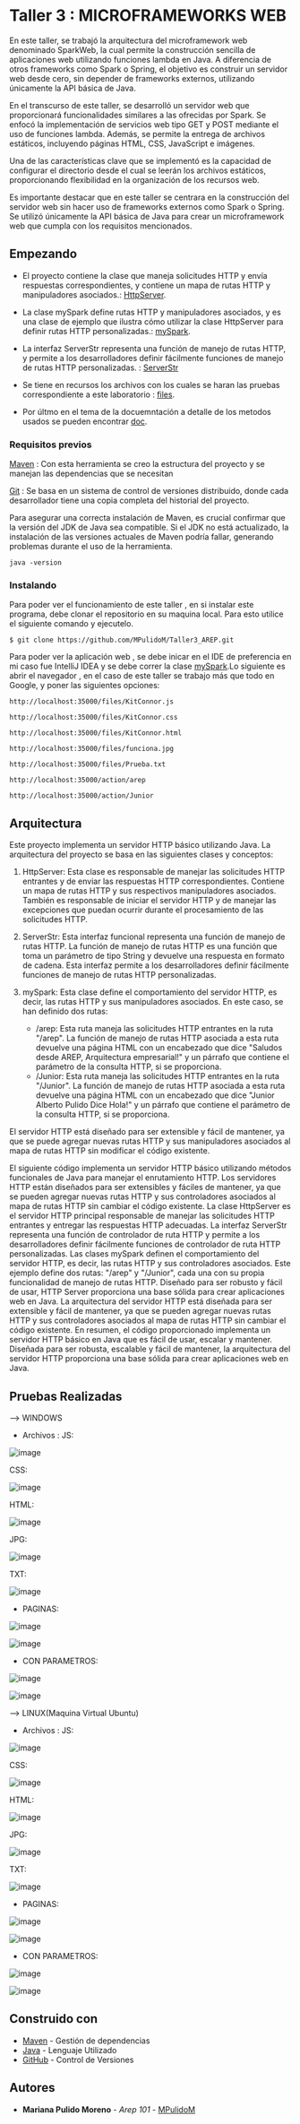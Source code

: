 # Taller 3 : MICROFRAMEWORKS WEB

En este taller, se trabajó   la arquitectura del microframework web denominado SparkWeb, la cual permite la construcción sencilla de aplicaciones web utilizando funciones lambda en Java. A diferencia de otros frameworks como Spark o Spring, el objetivo es construir un servidor web desde cero, sin depender de frameworks externos, utilizando únicamente la API básica de Java.

En el transcurso de este taller, se desarrolló  un servidor web que proporcionará funcionalidades similares a las ofrecidas por Spark. Se enfocó  la implementación de servicios web tipo GET y POST mediante el uso de funciones lambda. Además, se permite  la entrega de archivos estáticos, incluyendo páginas HTML, CSS, JavaScript e imágenes.

Una de las características clave que se implementó es la capacidad de configurar el directorio desde el cual se leerán los archivos estáticos, proporcionando flexibilidad en la organización de los recursos web. 

Es importante destacar que en este taller se centrara en la construcción del servidor web sin hacer uso de frameworks externos como Spark o Spring. Se utilizó únicamente la API básica de Java para crear un microframework web que cumpla con los requisitos mencionados.

## Empezando

- El proyecto contiene la clase que maneja solicitudes HTTP y envía respuestas correspondientes, y contiene un mapa de rutas HTTP y manipuladores asociados.: [HttpServer](https://github.com/MPulidoM/Taller3_AREP/blob/main/Taller3Arep/src/main/java/org/example/HttpServer.java).
  
- La clase mySpark define rutas HTTP y manipuladores asociados, y es una clase de ejemplo que ilustra cómo utilizar la clase HttpServer para definir rutas HTTP personalizadas.:  [mySpark](https://github.com/MPulidoM/Taller3_AREP/blob/main/Taller3Arep/src/main/java/org/example/mySpark.java).
  
- La interfaz ServerStr representa una función de manejo de rutas HTTP, y permite a los desarrolladores definir fácilmente funciones de manejo de rutas HTTP personalizadas. : [ServerStr](https://github.com/MPulidoM/Taller3_AREP/blob/main/Taller3Arep/src/main/java/org/example/ServerStr.java)
  
- Se tiene en recursos los archivos con los cuales se haran las pruebas correspondiente a este laboratorio : [files](https://github.com/MPulidoM/Taller3_AREP/tree/main/Taller3Arep/src/main/resources/files).
  
- Por últmo en el tema de la docuemntación a detalle de los metodos usados se pueden encontrar [doc](https://github.com/MPulidoM/Taller3_AREP/tree/main/Taller3Arep/Doc).

### Requisitos previos

[Maven](https://maven.apache.org/) : Con esta herramienta se creo la estructura del proyecto y se manejan las dependencias que se necesitan

[Git](https://git-scm.com/) : Se basa en un sistema de control de versiones distribuido, donde cada desarrollador tiene una copia completa del historial del proyecto.

Para asegurar una correcta instalación de Maven, es crucial confirmar que la versión del JDK de Java sea compatible. Si el JDK no está actualizado, la instalación de las versiones actuales de Maven podría fallar, generando problemas durante el uso de la herramienta.
```
java -version 
```

### Instalando
Para poder ver el funcionamiento de este taller , en si instalar este programa, debe clonar el repositorio en su maquina local. Para esto utilice el siguiente comando y ejecutelo.

```
$ git clone https://github.com/MPulidoM/Taller3_AREP.git
```
Para poder ver la aplicación web , se debe inicar en el IDE de preferencia en mi caso fue IntelliJ IDEA y se debe correr la clase  [mySpark](https://github.com/MPulidoM/Taller3_AREP/blob/main/Taller3Arep/src/main/java/org/example/mySpark.java).Lo siguiente es abrir el navegador , en el caso de este taller se trabajo más que todo en Google, y poner las siguientes opciones:  
```
http://localhost:35000/files/KitConnor.js

http://localhost:35000/files/KitConnor.css

http://localhost:35000/files/KitConnor.html

http://localhost:35000/files/funciona.jpg

http://localhost:35000/files/Prueba.txt

http://localhost:35000/action/arep

http://localhost:35000/action/Junior

```
## Arquitectura
Este proyecto implementa un servidor HTTP básico utilizando Java. La arquitectura del proyecto se basa en las siguientes clases y conceptos:

1. HttpServer: Esta clase es responsable de manejar las solicitudes HTTP entrantes y de enviar las respuestas HTTP correspondientes. Contiene un mapa de rutas HTTP y sus respectivos manipuladores asociados. También es responsable de iniciar el servidor HTTP y de manejar las excepciones que puedan ocurrir durante el procesamiento de las solicitudes HTTP.
2. ServerStr: Esta interfaz funcional representa una función de manejo de rutas HTTP. La función de manejo de rutas HTTP es una función que toma un parámetro de tipo String y devuelve una respuesta en formato de cadena. Esta interfaz permite a los desarrolladores definir fácilmente funciones de manejo de rutas HTTP personalizadas.
3. mySpark: Esta clase define el comportamiento del servidor HTTP, es decir, las rutas HTTP y sus manipuladores asociados. En este caso, se han definido dos rutas:

   - /arep: Esta ruta maneja las solicitudes HTTP entrantes en la ruta "/arep". La función de manejo de rutas HTTP asociada a esta ruta devuelve una página HTML con un encabezado que dice "Saludos desde AREP, Arquitectura empresarial!" y un párrafo que contiene el parámetro de la consulta HTTP, si se proporciona.
   - /Junior: Esta ruta maneja las solicitudes HTTP entrantes en la ruta "/Junior". La función de manejo de rutas HTTP asociada a esta ruta devuelve una página HTML con un encabezado que dice "Junior Alberto Pulido Dice Hola!" y un párrafo que contiene el parámetro de la consulta HTTP, si se proporciona.

El servidor HTTP está diseñado para ser extensible y fácil de mantener, ya que se puede agregar nuevas rutas HTTP y sus manipuladores asociados al mapa de rutas HTTP sin modificar el código existente.

El siguiente código implementa un servidor HTTP básico utilizando métodos funcionales de Java para manejar el enrutamiento HTTP. Los servidores HTTP están diseñados para ser extensibles y fáciles de mantener, ya que se pueden agregar nuevas rutas HTTP y sus controladores asociados al mapa de rutas HTTP sin cambiar el código existente. La clase HttpServer es el servidor HTTP principal responsable de manejar las solicitudes HTTP entrantes y entregar las respuestas HTTP adecuadas. La interfaz ServerStr representa una función de controlador de ruta HTTP y permite a los desarrolladores definir fácilmente funciones de controlador de ruta HTTP personalizadas. Las clases mySpark definen el comportamiento del servidor HTTP, es decir, las rutas HTTP y sus controladores asociados. Este ejemplo define dos rutas: "/arep" y "/Junior", cada una con su propia funcionalidad de manejo de rutas HTTP. Diseñado para ser robusto y fácil de usar, HTTP Server proporciona una base sólida para crear aplicaciones web en Java. La arquitectura del servidor HTTP está diseñada para ser extensible y fácil de mantener, ya que se pueden agregar nuevas rutas HTTP y sus controladores asociados al mapa de rutas HTTP sin cambiar el código existente. En resumen, el código proporcionado implementa un servidor HTTP básico en Java que es fácil de usar, escalar y mantener. Diseñada para ser robusta, escalable y fácil de mantener, la arquitectura del servidor HTTP proporciona una base sólida para crear aplicaciones web en Java.

## Pruebas Realizadas

--> WINDOWS
- Archivos :
JS:

![image](https://github.com/MPulidoM/Taller3_AREP/assets/118181543/16479eea-9603-4db0-a669-defcc7d27cfd)

CSS:

![image](https://github.com/MPulidoM/Taller3_AREP/assets/118181543/c9668415-fd38-43b4-b327-cd2824b710c6)

HTML:

![image](https://github.com/MPulidoM/Taller3_AREP/assets/118181543/99a0d3d3-35b8-4498-b283-bef06fcacad2)

JPG:

![image](https://github.com/MPulidoM/Taller3_AREP/assets/118181543/a55fcdb0-f3f5-4268-92af-afff1decbd1d)

TXT:

![image](https://github.com/MPulidoM/Taller3_AREP/assets/118181543/97e5d358-a7d3-41f2-b9cb-707d7a20d5d4)

- PAGINAS:

![image](https://github.com/MPulidoM/Taller3_AREP/assets/118181543/48e64030-6f05-455e-bc93-eb0570c3bf5a)

![image](https://github.com/MPulidoM/Taller3_AREP/assets/118181543/e85e9ae1-a7ce-42e9-9a35-5ccf2bb1c8c1)

- CON PARAMETROS:

![image](https://github.com/MPulidoM/Taller3_AREP/assets/118181543/183fd8ae-b451-46bc-b59e-76cb674ab373)

![image](https://github.com/MPulidoM/Taller3_AREP/assets/118181543/dfd51657-15a1-4b3e-b831-87ac839cf082)


--> LINUX(Maquina Virtual Ubuntu)
- Archivos :
JS:

![image](https://github.com/MPulidoM/Taller3_AREP/assets/118181543/2221d661-1bf4-431b-9371-165bd43c9057)

CSS:

![image](https://github.com/MPulidoM/Taller3_AREP/assets/118181543/9e0ffb2a-2cae-42af-b411-a21e9ee7b635)

HTML:

![image](https://github.com/MPulidoM/Taller3_AREP/assets/118181543/6966cc8c-324b-40f1-8a3e-d69efb38446c)


JPG:

![image](https://github.com/MPulidoM/Taller3_AREP/assets/118181543/6e2a964f-2da6-4a79-a374-f60a7f13d3e8)

TXT:

![image](https://github.com/MPulidoM/Taller3_AREP/assets/118181543/204858cb-c019-450b-8a62-312837055473)


- PAGINAS:

![image](https://github.com/MPulidoM/Taller3_AREP/assets/118181543/95cfc349-aa3c-41ff-abcf-8eae15d5aeb0)

![image](https://github.com/MPulidoM/Taller3_AREP/assets/118181543/31a98025-170e-45e0-953c-12b99cad264b)


- CON PARAMETROS:

![image](https://github.com/MPulidoM/Taller3_AREP/assets/118181543/c7feea98-5c56-49d6-80b3-eeacf9337cfe)

![image](https://github.com/MPulidoM/Taller3_AREP/assets/118181543/b9760bf7-3d9f-4099-ae26-2a90a248cc30)



## Construido con

* [Maven](https://maven.apache.org/) - Gestión de dependencias
* [Java](https://www.java.com/es/) - Lenguaje Utilizado
* [GitHub](https://git-scm.com/) - Control de Versiones



## Autores

* **Mariana Pulido Moreno** - *Arep 101* - [MPulidoM](https://github.com/MPulidoM)

